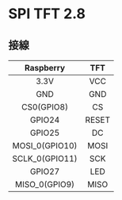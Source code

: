 # SPI TFT 2.8

## 接線


|   Raspberry    |  TFT  |
|:--------------:|:-----:|
|      3.3V      |  VCC  |
|      GND       |  GND  |
|   CS0(GPIO8)   |  CS   |
|     GPIO24     | RESET |
|     GPIO25     |  DC   |
| MOSI_0(GPIO10) | MOSI  |
| SCLK_0(GPIO11) |  SCK  |
|     GPIO27     |  LED  |
| MISO_0(GPIO9)  | MISO  |


